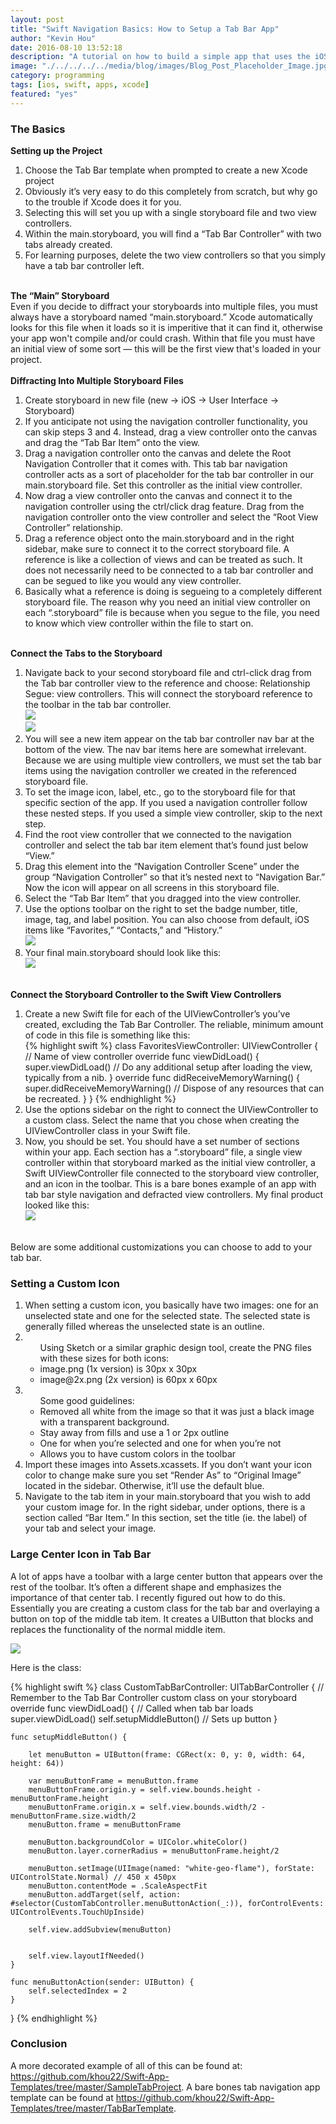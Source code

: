 ```yaml
---
layout: post
title: "Swift Navigation Basics: How to Setup a Tab Bar App"
author: "Kevin Hou"
date: 2016-08-10 13:52:18
description: "A tutorial on how to build a simple app that uses the iOS native navigation bar. It includes extensions and best practices in addition to all the bare bones requirements."
image: "./../../../../media/blog/images/Blog_Post_Placeholder_Image.jpg"
category: programming
tags: [ios, swift, apps, xcode]
featured: "yes"
---
```

<h3 class="post-subheader">The Basics</h3>
<b>Setting up the Project</b>
<ol>
  <li>Choose the Tab Bar template when prompted to create a new Xcode project</li>
  <li>Obviously it’s very easy to do this completely from scratch, but why go to the trouble if Xcode does it for you.</li>
  <li>Selecting this will set you up with a single storyboard file and two view controllers.</li>
  <li>Within the main.storyboard, you will find a “Tab Bar Controller” with two tabs already created.</li>
  <li>For learning purposes, delete the two view controllers so that you simply have a tab bar controller left.</li>
</ol>
<br class="post-line-break">
<b>The “Main” Storyboard</b><br>
Even if you decide to diffract your storyboards into multiple files, you must always have a storyboard named “main.storyboard.” Xcode automatically looks for this file when it loads so it is imperitive that it can find it, otherwise your app won't compile and/or could crash. Within that file you must have an initial view of some sort — this will be the first view that's loaded in your project.
<br>
<br class="post-line-break">
<b>Diffracting Into Multiple Storyboard Files</b>
<ol>
  <li>Create storyboard in new file (new -> iOS -> User Interface -> Storyboard)</li>
  <li>If you anticipate not using the navigation controller functionality, you can skip steps 3 and 4. Instead, drag a view controller onto the canvas and drag the “Tab Bar Item” onto the view.</li>
  <li>Drag a navigation controller onto the canvas and delete the Root Navigation Controller that it comes with. This tab bar navigation controller acts as a sort of placeholder for the tab bar controller in our main.storyboard file. Set this controller as the initial view controller.</li>
  <li>Now drag a view controller onto the canvas and connect it to the navigation controller using the ctrl/click drag feature. Drag from the navigation controller onto the view controller and select the “Root View Controller” relationship.</li>
  <li>Drag a reference object onto the main.storyboard and in the right sidebar, make sure to connect it to the correct storyboard file. A reference is like a collection of views and can be treated as such. It does not necessarily need to be connected to a tab bar controller and can be segued to like you would any view controller.</li>
  <li>Basically what a reference is doing is segueing to a completely different storyboard file. The reason why you need an initial view controller on each “.storyboard” file is because when you segue to the file, you need to know which view controller within the file to start on.</li>
</ol>
<br class="post-line-break">
<b>Connect the Tabs to the Storyboard</b>
<ol>
  <li>Navigate back to your second storyboard file and ctrl-click drag from the Tab bar controller view to the reference and choose: Relationship Segue: view controllers. This will connect the storyboard reference to the toolbar in the tab bar controller.<br>
    <img src="./../../../../media/blog/images/Tab-Bar-Navigation/Storyboard_Reference_1.png" class="iPhone-screenshots-medium"><br>
    <img src="./../../../../media/blog/images/Tab-Bar-Navigation/Storyboard_Reference_2.png" class="iPhone-screenshots-medium"><br>
  </li>
  <li>You will see a new item appear on the tab bar controller nav bar at the bottom of the view. The nav bar items here are somewhat irrelevant. Because we are using multiple view controllers, we must set the tab bar items using the navigation controller we created in the referenced storyboard file.</li>
  <li>To set the image icon, label, etc., go to the storyboard file for that specific section of the app. If you used a navigation controller follow these nested steps. If you used a simple view controller, skip to the next step.</li>
  <li>Find the root view controller that we connected to the navigation controller and select the tab bar item element that’s found just below “View.”</li>
  <li>Drag this element into the “Navigation Controller Scene” under the group “Navigation Controller” so that it’s nested next to “Navigation Bar.” Now the icon will appear on all screens in this storyboard file.</li>
  <li>Select the “Tab Bar Item” that you dragged into the view controller.</li>
  <li>Use the options toolbar on the right to set the badge number, title, image, tag, and label position. You can also choose from default, iOS items like “Favorites,” “Contacts,” and “History.”<br>
    <img src="./../../../../media/blog/images/Tab-Bar-Navigation/Setting_Icon.png" class="iPhone-screenshots-medium"><br>
  </li>
  <li>Your final main.storyboard should look like this:<br>
    <img src="./../../../../media/blog/images/Tab-Bar-Navigation/Overview_of_Main_Storyboard.png" class="iPhone-screenshots-large"><br>
  </li>
</ol>
<br class="post-line-break">
<b>Connect the Storyboard Controller to the Swift View Controllers</b>
<ol>
  <li>Create a new Swift file for each of the UIViewController’s you’ve created, excluding the Tab Bar Controller. The reliable, minimum amount of code in this file is something like this:<br>
  {% highlight swift %}
  class FavoritesViewController: UIViewController { // Name of view controller
      override func viewDidLoad() {
          super.viewDidLoad()
          // Do any additional setup after loading the view, typically from a nib.
      }
      override func didReceiveMemoryWarning() {
          super.didReceiveMemoryWarning()
          // Dispose of any resources that can be recreated.
      }
  }
  {% endhighlight %}
  </li>
  <li>Use the options sidebar on the right to connect the UIViewController to a custom class. Select the name that you chose when creating the UIViewController class in your Swift file.</li>
  <li>Now, you should be set. You should have a set number of sections within your app. Each section has a “.storyboard” file, a single view controller within that storyboard marked as the initial view controller, a Swift UIViewController file connected to the storyboard view controller, and an icon in the toolbar. This is a bare bones example of an app with tab bar style navigation and defracted view controllers. My final product looked like this:<br>
  <img src="./../../../../media/blog/images/Tab-Bar-Navigation/Finished_Tab_Bar_Project.png" class="iPhone-screenshots-medium"><br>
  </li>
</ol>
<br class="post-line-break">
Below are some additional customizations you can choose to add to your tab bar.
<br class="post-line-break">
<h3 class="post-subheader">Setting a Custom Icon</h3>
<ol>
  <li>When setting a custom icon, you basically have two images: one for an unselected state and one for the selected state. The selected state is generally filled whereas the unselected state is an outline.</li>
  <li><ul>Using Sketch or a similar graphic design tool, create the PNG files with these sizes for both icons:
    <li>image.png (1x version) is 30px x 30px</li>
    <li>image@2x.png (2x version) is 60px x 60px</li>
  </ul></li>
  <li><ul>Some good guidelines:
    <li>Removed all white from the image so that it was just a black image with a transparent background.</li>
    <li>Stay away from fills and use a 1 or 2px outline</li>
    <li>One for when you’re selected and one for when you’re not</li>
    <li>Allows you to have custom colors in the toolbar</li>
  </ul></li>
  <li>Import these images into Assets.xcassets. If you don’t want your icon color to change make sure you set “Render As” to “Original Image” located in the sidebar. Otherwise, it’ll use the default blue.</li>
  <li>Navigate to the tab item in your main.storyboard that you wish to add your custom image for. In the right sidebar, under options, there is a section called “Bar Item.” In this section, set the title (ie. the label) of your tab and select your image.</li>
</ol>
<h3 class="post-subheader">Large Center Icon in Tab Bar</h3>
A lot of apps have a toolbar with a large center button that appears over the rest of the toolbar. It’s often a different shape and emphasizes the importance of that center tab. I recently figured out how to do this. Essentially you are creating a custom class for the tab bar and overlaying a button on top of the middle tab item. It creates a UIButton that blocks and replaces the functionality of the normal middle item.

<img src="./../../../../media/blog/images/Tab-Bar-Navigation/Large_Center_Icon.png" class="iPhone-screenshots-medium"><br>

Here is the class:<br>

{% highlight swift %}
class CustomTabBarController: UITabBarController {
    // Remember to the Tab Bar Controller custom class on your storyboard
    override func viewDidLoad() { // Called when tab bar loads
        super.viewDidLoad()
        self.setupMiddleButton() // Sets up button
    }

    func setupMiddleButton() {

        let menuButton = UIButton(frame: CGRect(x: 0, y: 0, width: 64, height: 64))

        var menuButtonFrame = menuButton.frame
        menuButtonFrame.origin.y = self.view.bounds.height - menuButtonFrame.height
        menuButtonFrame.origin.x = self.view.bounds.width/2 - menuButtonFrame.size.width/2
        menuButton.frame = menuButtonFrame

        menuButton.backgroundColor = UIColor.whiteColor()
        menuButton.layer.cornerRadius = menuButtonFrame.height/2

        menuButton.setImage(UIImage(named: "white-geo-flame"), forState: UIControlState.Normal) // 450 x 450px
        menuButton.contentMode = .ScaleAspectFit
        menuButton.addTarget(self, action: #selector(CustomTabController.menuButtonAction(_:)), forControlEvents: UIControlEvents.TouchUpInside)

        self.view.addSubview(menuButton)


        self.view.layoutIfNeeded()
    }

    func menuButtonAction(sender: UIButton) {
        self.selectedIndex = 2
    }
}
{% endhighlight %}

<h3 class="post-subheader">Conclusion</h3>
A more decorated example of all of this can be found at: <a href="https://github.com/khou22/Swift-App-Templates/tree/master/SampleTabProject" target="_blank">https://github.com/khou22/Swift-App-Templates/tree/master/SampleTabProject</a>. A bare bones tab navigation app template can be found at <a href="https://github.com/khou22/Swift-App-Templates/tree/master/TabBarTemplate" target="_blank">https://github.com/khou22/Swift-App-Templates/tree/master/TabBarTemplate</a>.
